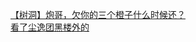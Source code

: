 [【树洞】炮哥，欠你的三个橙子什么时候还？](http://tieba.baidu.com/p/3564369574?see_lz=1&pn=)   
[看了尘逸团黑楼外的](http://tieba.baidu.com/p/3565134066?see_lz=1&pn=)   
